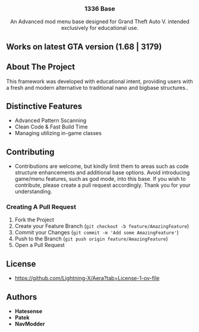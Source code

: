 <br/>
<p align="center">
  <h3 align="center">1336 Base</h3>

  <p align="center">
  An Advanced mod menu base designed for Grand Theft Auto V. intended exclusively for educational use.
  </p>
</p>

## Works on latest GTA version (1.68 | 3179)

## About The Project
This framework was developed with educational intent, providing users with a fresh and modern alternative to traditional nano and bigbase structures..
## Distinctive Features
- Advanced Pattern Sscanning
- Clean Code & Fast Build Time
- Managing utilizing in-game classes
## Contributing

- Contributions are welcome, but kindly limit them to areas such as code structure enhancements and additional base options. Avoid introducing game/menu features, such as god mode, into this base. If you wish to contribute, please create a pull request accordingly. Thank you for your understanding.

### Creating A Pull Request

1. Fork the Project
2. Create your Feature Branch (`git checkout -b feature/AmazingFeature`)
3. Commit your Changes (`git commit -m 'Add some AmazingFeature'`)
4. Push to the Branch (`git push origin feature/AmazingFeature`)
5. Open a Pull Request

## License

- https://github.com/Lightning-X/Aera?tab=License-1-ov-file

## Authors

* **Hatesense**
* **Patek**
* **NavModder**
